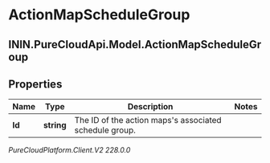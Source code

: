 # ActionMapScheduleGroup

## ININ.PureCloudApi.Model.ActionMapScheduleGroup

## Properties

|Name | Type | Description | Notes|
|------------ | ------------- | ------------- | -------------|
| **Id** | **string** | The ID of the action maps&#39;s associated schedule group. | |



_PureCloudPlatform.Client.V2 228.0.0_
